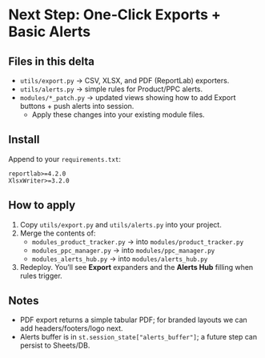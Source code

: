 # Next Step: One‑Click Exports + Basic Alerts

## Files in this delta
- `utils/export.py` → CSV, XLSX, and PDF (ReportLab) exporters.
- `utils/alerts.py` → simple rules for Product/PPC alerts.
- `modules/*_patch.py` → updated views showing how to add Export buttons + push alerts into session.
  - Apply these changes into your existing module files.

## Install
Append to your `requirements.txt`:
```
reportlab>=4.2.0
XlsxWriter>=3.2.0
```

## How to apply
1. Copy `utils/export.py` and `utils/alerts.py` into your project.
2. Merge the contents of:
   - `modules_product_tracker.py` → into `modules/product_tracker.py`
   - `modules_ppc_manager.py` → into `modules/ppc_manager.py`
   - `modules_alerts_hub.py` → into `modules/alerts_hub.py`
3. Redeploy. You’ll see **Export** expanders and the **Alerts Hub** filling when rules trigger.

## Notes
- PDF export returns a simple tabular PDF; for branded layouts we can add headers/footers/logo next.
- Alerts buffer is in `st.session_state["alerts_buffer"]`; a future step can persist to Sheets/DB.
